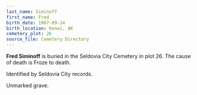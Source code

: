 ```yaml
---
last_name: Siminoff
first_name: Fred
birth_date: 1907-09-24
birth_location: Kenai, AK
cemetery_plot: 26
source_file: Cemetery Directory
---
```

**Fred   Siminoff** is buried in the Seldovia City Cemetery in plot 26.  The cause of death is Froze to death.

Identified by Seldovia City records.

Unmarked grave.
